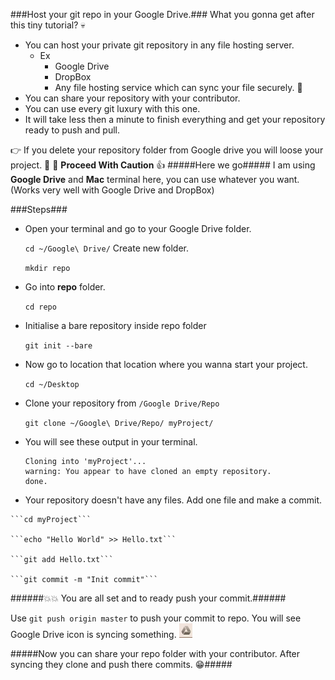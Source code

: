 ###Host your git repo in your Google Drive.###
What you gonna get after this tiny tutorial? :skull:

*	You can host your private git repository in any file hosting server.
	*	Ex
		*	Google Drive
		*	DropBox
		* Any file hosting service which can sync your file securely. :speak_no_evil:
*	You can share your repository with your contributor.
*	You can use every git luxury with this one.
*	It will take less then a minute to finish everything and get your repository ready to push and pull.

:point_right: If you delete your repository folder from Google drive you will loose your project. :no_entry_sign: :no_entry_sign: **Proceed With Caution** :+1:
#####Here we go#####
I am using **Google Drive** and **Mac** terminal here, you can use whatever you want. (Works very well with Google Drive and DropBox)

###Steps###
* Open your terminal and go to your Google Drive folder. 

	```cd ~/Google\ Drive/```
		Create new folder.
	
	```mkdir repo```
*	Go into **repo** folder.

	```cd repo```
*	Initialise a bare repository inside repo folder

	```git init --bare```
*	Now go to location that location where you wanna start your project.

	```cd ~/Desktop```
*	Clone your repository from `/Google Drive/Repo`

	```git clone ~/Google\ Drive/Repo/ myProject/```
*	You will see these output in your terminal.
	
		Cloning into 'myProject'...
		warning: You appear to have cloned an empty repository.
		done.

*	 Your repository doesn't have any files. Add one file and make a commit.

	```cd myProject```
	
	```echo "Hello World" >> Hello.txt```

	```git add Hello.txt```
	
	```git commit -m "Init commit"```
	
######:boom::boom: You are all set and to ready push your commit.######

Use ```git push origin master``` to push your commit to repo. You will see Google Drive icon is syncing something. ![alt text](./icon/googleDriveSync.png)

#####Now you can share your repo folder with your contributor. After syncing they clone and push there commits. :grin:#####





